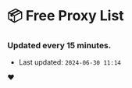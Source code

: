 # :package: Free Proxy List
### Updated every 15 minutes.

- Last updated: `2024-06-30 11:14`

:heart:
